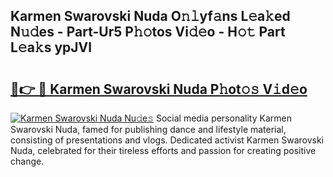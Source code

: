 ## Karmen Swarovski Nuda O𝚗𝚕yf𝚊ns L𝚎a𝚔ed N𝚞𝚍es - Part-Ur5 P𝚑𝚘tos Vi𝚍𝚎o - H𝚘𝚝 Part L𝚎a𝚔s ypJVl

# <h2><a href="http://kfba3pw.oniu.top/?m=Karmen+Swarovski+Nuda">🔗👉 🔴 Karmen Swarovski Nuda P𝚑ot𝚘𝚜 V𝚒d𝚎o</a></h2>

[![Karmen Swarovski Nuda Nu𝚍e𝚜](https://i.imgur.com/0qMVB7G.gif)](http://kfba3pw.oniu.top/?m=Karmen+Swarovski+Nuda)
Social media personality Karmen Swarovski Nuda, famed for publishing dance and lifestyle material, consisting of presentations and vlogs. Dedicated activist Karmen Swarovski Nuda, celebrated for their tireless efforts and passion for creating positive change.  
